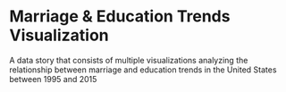 # Marriage & Education Trends Visualization
A data story that consists of multiple visualizations analyzing the relationship between marriage and education trends in the United States between 1995 and 2015
